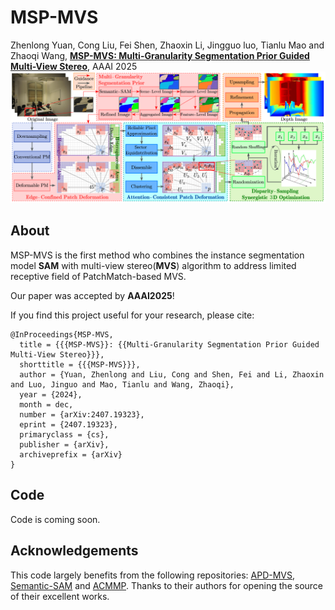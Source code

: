 # MSP-MVS

Zhenlong Yuan, Cong Liu, Fei Shen, Zhaoxin Li, Jingguo luo, Tianlu Mao and Zhaoqi Wang, [**MSP-MVS: Multi-Granularity Segmentation Prior Guided Multi-View Stereo**](https://arxiv.org/pdf/2407.19323), AAAI 2025
![](images/MSP-MVS-pipeline.png)

## About
MSP-MVS is the first method who combines the instance segmentation model **SAM** with multi-view stereo(**MVS**) algorithm to address limited receptive field of PatchMatch-based MVS.

Our paper was accepted by **AAAI2025**!

If you find this project useful for your research, please cite:  

```
@InProceedings{MSP-MVS,
  title = {{{MSP-MVS}}: {{Multi-Granularity Segmentation Prior Guided Multi-View Stereo}}},
  shorttitle = {{{MSP-MVS}}},
  author = {Yuan, Zhenlong and Liu, Cong and Shen, Fei and Li, Zhaoxin and Luo, Jinguo and Mao, Tianlu and Wang, Zhaoqi},
  year = {2024},
  month = dec,
  number = {arXiv:2407.19323},
  eprint = {2407.19323},
  primaryclass = {cs},
  publisher = {arXiv},
  archiveprefix = {arXiv}
}
```
## Code
Code is coming soon.

## Acknowledgements

This code largely benefits from the following repositories: [APD-MVS](https://github.com/whoiszzj/APD-MVS), [Semantic-SAM](https://github.com/UX-Decoder/Semantic-SAM) and [ACMMP](https://github.com/GhiXu/ACMMP.git). Thanks to their authors for opening the source of their excellent works.

